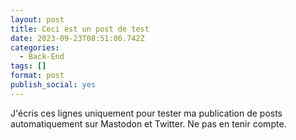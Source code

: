 ```yaml
---
layout: post
title: Ceci est un post de test
date: 2023-09-23T08:51:06.742Z
categories:
  - Back-End
tags: []
format: post
publish_social: yes
---
```

J'écris ces lignes uniquement pour tester ma publication de posts automatiquement sur Mastodon et Twitter. Ne pas en tenir compte.
